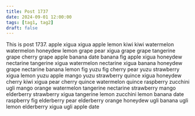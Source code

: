 ```yaml
---
title: Post 1737
date: 2024-09-01 12:00:00
tags: [tag1, tag2]
draft: false
---
```

This is post 1737.
apple
xigua
xigua
apple
lemon
kiwi
kiwi
watermelon
watermelon
honeydew
lemon
grape
pear
xigua
grape
grape
tangerine
grape
cherry
grape
apple
banana
date
banana
fig
apple
xigua
honeydew
nectarine
tangerine
xigua
watermelon
nectarine
xigua
banana
honeydew
grape
nectarine
banana
lemon
fig
yuzu
fig
cherry
pear
yuzu
strawberry
xigua
lemon
yuzu
apple
mango
yuzu
strawberry
quince
xigua
honeydew
cherry
kiwi
xigua
pear
cherry
quince
watermelon
quince
raspberry
zucchini
ugli
mango
orange
watermelon
tangerine
nectarine
strawberry
mango
elderberry
strawberry
xigua
tangerine
lemon
zucchini
lemon
banana
date
raspberry
fig
elderberry
pear
elderberry
orange
honeydew
ugli
banana
ugli
lemon
elderberry
xigua
ugli
apple
date
